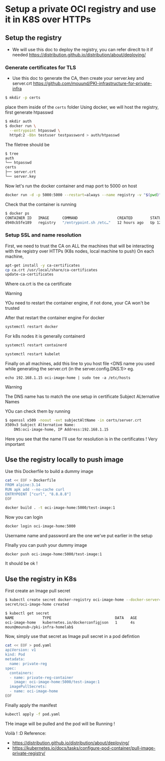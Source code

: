 # Setup a private OCI registry and use it in K8S over HTTPs


## Setup the registry
* We will use this doc to deploy the registry, you can refer direclt to it if needed
https://distribution.github.io/distribution/about/deploying/

### Generate certificates for TLS

* Use this doc to generate the CA, then create your server.key and server.crt https://github.com/mouund/PKI-infrastructure-for-private-infra
```sh
$ mkdir -p certs
```
place them inside of the `certs` folder
Using docker, we will host the registry, first generate htpasswd
```sh
$ mkdir auth
$ docker run \
  --entrypoint htpasswd \
  httpd:2 -Bbn testuser testpassword > auth/htpasswd
```
The filetree should be 
```sh
$ tree 
auth
└── htpasswd
certs
├── server.crt
└── server.key
```
Now let's run the docker container and map port to 5000 on host
```sh
docker run -d -p 5000:5000 --restart=always --name registry -v "$(pwd)"/auth:/auth -e "REGISTRY_AUTH=htpasswd" -e "REGISTRY_AUTH_HTPASSWD_REALM=Registry Realm" -e REGISTRY_AUTH_HTPASSWD_PATH=/auth/htpasswd -e REGISTRY_HTTP_ADDR=0.0.0.0:5000 -v "$(pwd)"/certs:/certs -e REGISTRY_HTTP_TLS_CERTIFICATE=/certs/server.crt -e REGISTRY_HTTP_TLS_KEY=/certs/server.key registry
```
Check that the container is running
```sh
$ docker ps 
CONTAINER ID   IMAGE      COMMAND                  CREATED        STATUS        PORTS                                       NAMES
d940cb5fe189   registry   "/entrypoint.sh /etc…"   12 hours ago   Up 12 hours   0.0.0.0:5000->5000/tcp, :::5000->5000/tcp   registry
```
### Setup SSL and name resolution
First, we need to trust the CA on ALL the machines that will be interacting with the registry over HTTPs (K8s nodes, local machine to push)
On each machine, 
```sh
apt-get install -y ca-certificates
cp ca.crt /usr/local/share/ca-certificates
update-ca-certificates
```
Where ca.crt is the ca certificate
> [!WARNING]  
> YOu need to restart the container engine, if not done, your CA won't be trusted

After that restart the container engine
For docker
```sh
systemctl restart docker
```
For k8s nodes it is generally containerd
```sh
systemctl restart containerd
```
```sh
systemctl restart kubelet
```
Finally on all machines, add this line to you host file
<IP of the machine hosting the container> <DNS name you used while generating the server.crt (in the server.config.DNS.1)>
eg.
```
echo 192.168.1.15 oci-image-home | sudo tee -a /etc/hosts
```
> [!WARNING]  
> The DNS name has to match the one setup in certificate Subject ALternative Names

YOu can check them by running 
```sh
$ openssl x509 -noout -ext subjectAltName -in certs/server.crt 
X509v3 Subject Alternative Name: 
    DNS:oci-image-home, IP Address:192.168.1.15
```
Here you see that the name I'll use for resolution is in the certificates ! Very important

## Use the registry locally to push image
Use this Dockerfile to build a dummy image
```sh
cat << EOF > Dockerfile 
FROM alpine:3.14
RUN apk add --no-cache curl
ENTRYPOINT ["curl", "8.8.8.8"] 
EOF
```
```sh
docker build . -t oci-image-home:5000/test-image:1
```
Now you can login 

```sh
docker login oci-image-home:5000
```
Username name and password are the one we've put earlier in the setup

FInally you can push your dummy image
```sh
docker push oci-image-home:5000/test-image:1
```
It should be ok !

## Use the registry in K8s
First create an Image pull secret
```sh
$ kubectl create secret docker-registry oci-image-home --docker-server=oci-image-home:5000 --docker-username=testuser --docker-password=testpassword
secret/oci-image-home created
```
```sh
$ kubectl get secret
NAME             TYPE                             DATA   AGE
oci-image-home   kubernetes.io/dockerconfigjson   1      4s
moun@mounub~/pki-infra-homelab$ 
```
Now, simply use that secret as Image pull secret in a pod defintion
```sh
cat << EOF > pod.yaml
apiVersion: v1
kind: Pod
metadata:
  name: private-reg
spec:
  containers:
  - name: private-reg-container
    image: oci-image-home:5000/test-image:1
  imagePullSecrets:
  - name: oci-image-home
EOF
```
Finally apply the manifest 
```sh
kubectl apply -f pod.yaml
```
THe image will be pulled and the pod will be Running !

Voilà ! :D
Reference: 
* https://distribution.github.io/distribution/about/deploying/
* https://kubernetes.io/docs/tasks/configure-pod-container/pull-image-private-registry/